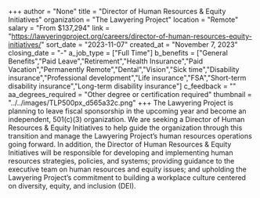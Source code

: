 +++
author = "None"
title = "Director of Human Resources & Equity Initiatives"
organization = "The Lawyering Project"
location = "Remote"
salary = "From $137,294"
link = "https://lawyeringproject.org/careers/director-of-human-resources-equity-initiatives/"
sort_date = "2023-11-07"
created_at = "November 7, 2023"
closing_date = "-"
a_job_type = ["Full Time"]
b_benefits = ["General Benefits","Paid Leave","Retirement","Health Insurance","Paid Vacation","Permanently Remote","Dental","Vision","Sick time","Disability insurance","Professional development","Life insurance","FSA","Short-term disability insurance","Long-term disability insurance"]
c_feedback = ""
aa_degrees_required = "Other degree or certification required"
thumbnail = "../../images/TLP500px_d565a32c.png"
+++
The Lawyering Project is planning to leave fiscal sponsorship in the upcoming year and become an independent, 501(c)(3) organization.  We are seeking a Director of Human Resources & Equity Initiatives to help guide the organization through this transition and manage the Lawyering Project’s human resources operations going forward. In addition, the Director of Human Resources & Equity Initiatives will be responsible for developing and implementing human resources strategies, policies, and systems; providing guidance to the executive team on human resources and equity issues; and upholding the Lawyering Project’s commitment to building a workplace culture centered on diversity, equity, and inclusion (DEI).   